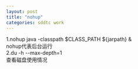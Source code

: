 ```yaml
---
layout: post
title: "nohup"
categories: sddtc work
---
```


1.nohup java -classpath $CLASS_PATH ${jarpath} &  
nohup代表后台运行   
2.du -h --max-depth=1  
查看磁盘使用情况
